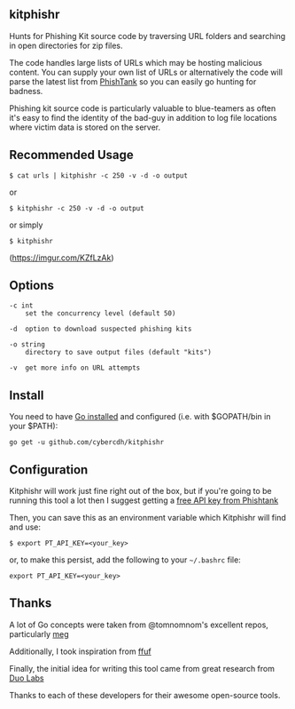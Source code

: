 ## kitphishr
Hunts for Phishing Kit source code by traversing URL folders and searching in open directories for zip files. 

The code handles large lists of URLs which may be hosting malicious content. You can supply your own list of URLs or alternatively the code will parse the latest list from [PhishTank](https://www.phishtank.com/) so you can easily go hunting for badness.

Phishing kit source code is particularly valuable to blue-teamers as often it's easy to find the identity of the bad-guy in addition to log file locations where victim data is stored on the server.

## Recommended Usage

`$ cat urls | kitphishr -c 250 -v -d -o output`

or 

`$ kitphishr -c 250 -v -d -o output`

or simply

`$ kitphishr`

(https://imgur.com/KZfLzAk)

## Options

```
-c int
    set the concurrency level (default 50)

-d  option to download suspected phishing kits

-o string
    directory to save output files (default "kits")

-v  get more info on URL attempts
```

## Install

You need to have [Go installed](https://golang.org/doc/install) and configured (i.e. with $GOPATH/bin in your $PATH):

`go get -u github.com/cybercdh/kitphishr`

## Configuration

Kitphishr will work just fine right out of the box, but if you're going to be running this tool a lot then I suggest getting a [free API key from Phishtank](https://www.phishtank.com/api_register.php)

Then, you can save this as an environment variable which Kitphishr will find and use:

`$ export PT_API_KEY=<your_key>`

or, to make this persist, add the following to your `~/.bashrc` file:

`export PT_API_KEY=<your_key>`

## Thanks

A lot of Go concepts were taken from @tomnomnom's excellent repos, particularly [meg](https://github.com/tomnomnom/meg)

Additionally, I took inspiration from [ffuf](https://github.com/ffuf/ffuf)

Finally, the initial idea for writing this tool came from great research from [Duo Labs](https://github.com/duo-labs/phish-collect)

Thanks to each of these developers for their awesome open-source tools.
